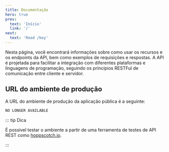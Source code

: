 ```yaml
---
title: Documentação
hero: true
prev:
  text: 'Início'
  link: '/'
next:
  text: 'Read /key'
---
```


<VPDocHero
    class="VPDocHero VPDocHero--large-image"
    name="Documentação"
    text="API RESTful"
    tagline="Estrutura de rotas e dados"
    image="/image/fluentui-emoji/gear-3d.png"
/>

Nesta página, você encontrará informações sobre como usar os recursos e os
endpoints da API, bem como exemplos de requisições e respostas. A API é
projetada para facilitar a integração com diferentes plataformas e linguagens de
programação, seguindo os princípios RESTFul de comunicação entre cliente e
servidor.

## URL do ambiente de produção

A URL do ambiente de produção da aplicação pública é a seguinte:

```css
NO LONGER AVAILABLE
```

::: tip Dica

É possível testar o ambiente a partir de uma ferramenta de testes de API REST
como [hoppscotch.io](https://hoppscotch.io/).

:::
